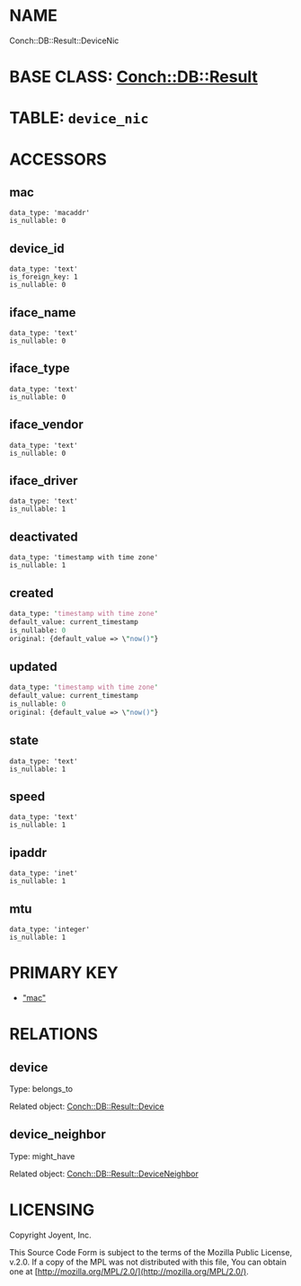 # NAME

Conch::DB::Result::DeviceNic

# BASE CLASS: [Conch::DB::Result](https://joyent.github.io/conch/modules/Conch::DB::Result)

# TABLE: `device_nic`

# ACCESSORS

## mac

```
data_type: 'macaddr'
is_nullable: 0
```

## device\_id

```
data_type: 'text'
is_foreign_key: 1
is_nullable: 0
```

## iface\_name

```
data_type: 'text'
is_nullable: 0
```

## iface\_type

```
data_type: 'text'
is_nullable: 0
```

## iface\_vendor

```
data_type: 'text'
is_nullable: 0
```

## iface\_driver

```
data_type: 'text'
is_nullable: 1
```

## deactivated

```
data_type: 'timestamp with time zone'
is_nullable: 1
```

## created

```perl
data_type: 'timestamp with time zone'
default_value: current_timestamp
is_nullable: 0
original: {default_value => \"now()"}
```

## updated

```perl
data_type: 'timestamp with time zone'
default_value: current_timestamp
is_nullable: 0
original: {default_value => \"now()"}
```

## state

```
data_type: 'text'
is_nullable: 1
```

## speed

```
data_type: 'text'
is_nullable: 1
```

## ipaddr

```
data_type: 'inet'
is_nullable: 1
```

## mtu

```
data_type: 'integer'
is_nullable: 1
```

# PRIMARY KEY

- ["mac"](#mac)

# RELATIONS

## device

Type: belongs\_to

Related object: [Conch::DB::Result::Device](https://joyent.github.io/conch/modules/Conch::DB::Result::Device)

## device\_neighbor

Type: might\_have

Related object: [Conch::DB::Result::DeviceNeighbor](https://joyent.github.io/conch/modules/Conch::DB::Result::DeviceNeighbor)

# LICENSING

Copyright Joyent, Inc.

This Source Code Form is subject to the terms of the Mozilla Public License,
v.2.0. If a copy of the MPL was not distributed with this file, You can obtain
one at [http://mozilla.org/MPL/2.0/](http://mozilla.org/MPL/2.0/).
